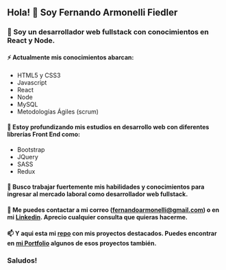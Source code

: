 ## Hola! 👋 Soy Fernando Armonelli Fiedler

### 🤔 Soy un desarrollador web fullstack con conocimientos en React y Node.

#### ⚡ Actualmente mis conocimientos abarcan: 
- HTML5 y CSS3
- Javascript
- React
- Node
- MySQL
- Metodologías Ágiles (scrum)

#### 🌱 Estoy profundizando mis estudios en desarrollo web con diferentes librerías Front End como: 
- Bootstrap
- JQuery
- SASS
- Redux

#### 🔭 Busco trabajar fuertemente mis habilidades y conocimientos para ingresar al mercado laboral como desarrollador web fullstack.

#### 💬 Me puedes contactar a mi correo (fernandoarmonelli@gmail.com) o en mi [Linkedin](https://www.linkedin.com/in/fernando-armonelli-fiedler-645819162/). Aprecio cualquier consulta que quieras hacerme.

#### 📫 Y aqui esta mi [repo](https://github.com/fernandoarmonellifiedler/personal-projects) con mis proyectos destacados. Puedes encontrar en [mi Portfolio](https://fernando-armonelli-fiedler.netlify.app) algunos de esos proyectos también.


### Saludos!
<!--
**fernandoarmonellifiedler/fernandoarmonellifiedler** is a ✨ _special_ ✨ repository because its `README.md` (this file) appears on your GitHub profile.

Here are some ideas to get you started:

- 🔭 I’m currently working on ...
- 🌱 I’m currently learning ...
- 👯 I’m looking to collaborate on ...
- 🤔 I’m looking for help with ...
- 💬 Ask me about ...
- 📫 How to reach me: ...
- 😄 Pronouns: ...
- ⚡ Fun fact: ...
-->

